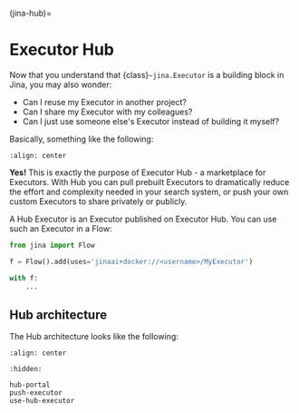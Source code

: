 (jina-hub)=
# Executor Hub

Now that you understand that {class}`~jina.Executor` is a building block in Jina, you may also wonder:

- Can I reuse my Executor in another project?
- Can I share my Executor with my colleagues?
- Can I just use someone else's Executor instead of building it myself?

Basically, something like the following:

```{figure} ../../../../.github/hub-user-journey.svg
:align: center
```

**Yes!** This is exactly the purpose of Executor Hub - a marketplace for Executors. With Hub you can pull prebuilt
Executors to dramatically reduce the effort and complexity needed in your search system, or push your own custom
Executors to share privately or publicly.

A Hub Executor is an Executor published on Executor Hub. You can use such an Executor in a Flow:

```python
from jina import Flow

f = Flow().add(uses='jinaai+docker://<username>/MyExecutor')

with f:
    ...
``` 

## Hub architecture

The Hub architecture looks like the following:

```{figure} ../../../../.github/hub-system.svg
:align: center
```

```{toctree}
:hidden:

hub-portal
push-executor
use-hub-executor
```
